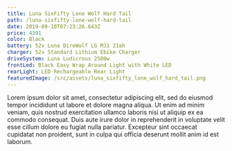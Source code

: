 ```yaml
---
title: Luna SixFifty Lone Wolf Hard Tail
path: /luna-sixfifty-lone-wolf-hard-tail
date: 2019-09-10T07:23:26.643Z
price: 4391
color: Black
battery: 52v Luna DireWolf LG MJ1 21ah
charger: 52v Standard Lithium Ebike Charger
driveSystem: Luna Ludicrous 2500w
frontLed: Black Easy Wrap Around Light with White LED
rearLight: LED Rechargeable Rear Light
featuredImage: /src/assets/luna_sixfifty_lone_wolf_hard_tail.png
---
```

Lorem ipsum dolor sit amet, consectetur adipiscing elit, sed do eiusmod tempor incididunt ut labore et dolore magna aliqua. Ut enim ad minim veniam, quis nostrud exercitation ullamco laboris nisi ut aliquip ex ea commodo consequat. Duis aute irure dolor in reprehenderit in voluptate velit esse cillum dolore eu fugiat nulla pariatur. Excepteur sint occaecat cupidatat non proident, sunt in culpa qui officia deserunt mollit anim id est laborum.
